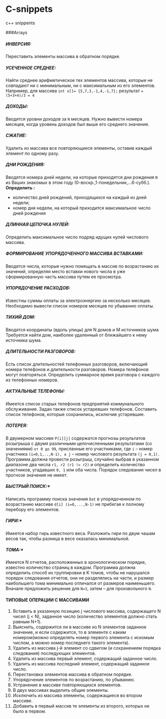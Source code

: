 # C-snippets
c++ snippents

###Arrays

##### **ИНВЕРСИЯ:**  
Переставить элементы массива в обратном порядке.
##### **УСЕЧЕННОЕ СРЕДНЕЕ:** 
Найти среднее арифметическое тех элементов массива, которые не совпадают ни с минимальным, ни с максимальным из его элементов. Например, для массива  ```int x[]= {5,7,3,-1,4,-1,7};``` результат ```= (5+3+4)/3 = 4```
##### **ДОХОДЫ:** 
Вводятся уровни доходов за ```N``` месяцев. Нужно вывести номера месяцев, когда уровень доходов был выше его среднего значения.
##### **СЖАТИЕ:** 
Удалить из массива все повторяющиеся элементы, оставив каждый элемент по одному разу.
##### **ДНИ РОЖДЕНИЯ:** 
Вводятся номера дней недели, на которые приходятся дни рождения ```N``` из Ваших знакомых в этом году (0-воскр.,1-понедельник,...6-субб.). **Определить :** 	 
  * количество дней рождений, приходящихся на каждый из дней недели; 	 
  * номер дня недели, на который приходится максимальное число дней рождения
  
##### **ДЛИННАЯ ЦЕПОЧКА НУЛЕЙ:** 
Определить максимальное число подряд идущих нулей числового массива.
##### **ФОРМИРОВАНИЕ УПОРЯДОЧЕННОГО МАССИВА ВСТАВКАМИ:**
Вводятся числа, которые нужно помещать в массив по возрастанию их значений, определяя место вставки нового числа в уже сформированную часть массива путем ее просмотра.
##### **УПОРЯДОЧЕНИЕ РАСХОДОВ:** 
Известны суммы оплаты за электроэнергию за несколько месяцев. Необходимо вывести список номеров месяцев по убыванию оплаты.
##### **ТИХИЙ ДОМ:** 
Вводятся координаты (вдоль улицы) для N домов и M источников шума Требуется найти дом, наиболее удаленный от ближайшего к нему источника шума.
##### **ДЛИТЕЛЬНОСТИ РАЗГОВОРОВ:** 
Есть список длительностей телефонных разговоров, включающий номера телефонов и длительности разговоров. Номера телефонов могут повторяться. Определить суммарное время разговора с каждого из телефонных номеров.
##### **АКТУАЛЬНЫЕ ТЕЛЕФОНЫ:** 
Имеется список старых телефонов предприятий коммунального обслуживания. Задан также список устаревших телефонов. Составить список телефонов, которые сохранились, исключив устаревшие.
##### **ЛОТЕРЕЯ:**  
В двумерном массиве ```P[i][j]``` содержатся прогнозы результатов розыгрыша с двумя различными целочисленными результатами (со значениями) ```от 0 до 99```, присланные его участниками, где ```i``` – номер участника ```(i=0,1,..,N-1), а j``` – номер числового результата ```(j = 0,1).``` Программа должна провести розыгрыш, случайно выбрав в указанном диапазоне два числа ```r1, r2 (r1 != r2)``` и определить количество участников, угадавших ```0, 1``` или оба числа. Порядок следования чисел в прогнозе значения не имеет.
##### **БЫСТРЫЙ ПОИСК:\***  
Написать программу поиска значения ```Dat``` в упорядоченном по возрастанию массиве ```d[i] (i=0,...,N-1)``` не прибегая к полному перебору его элементов.
##### **ГИРИ:\***  
Имеется набор гирь известного веса. Разложить гири по двум чашам весов так, чтобы разница в весе оказалась минимальной.
##### **ТОМА:\***  
Имеется N отчетов, расположенных в хронологическом порядке, известно количество страниц в каждом. Программа должна определить способ их группировки в K томов, чтобы не нарушался порядок следования отчетов, они не разделялись на части, и размер наибольшего тома минимально отличался от размеров наименьшего. Вначале предложить решение для ```N=3```, затем – для произвольного ```N```.


#### **ТИПОВЫЕ ОПЕРАЦИИ С МАССИВАМИ**
1. Вставить в указанную позицию j числового массива, содержащего N чисел 
(j < N), заданное число (количество элементов должно стать равным N+1).
2. Выяснить, содержится ли в массиве из N элементов заданное значение, и если содержится, то в элементе с каким номером(можно определять номер первого элемента с искомым числом, а можно номер последнего такого элемента).   
3. Удалить из массива j-й элемент со сдвигом (и сохранением порядка следования) последующих элементов.
4. Удалить из массива первый элемент, содержащий заданное число.
5. Удалить из массива последний элемент, содержащий заданное число.
6. Перестановка элементов массива в обратном порядке.
7. Упорядочение элементов по возрастанию, по убыванию.
8. Устранение в массиве повторяющихся элементов.
9. В двух массивах выделить общие элементы.
10. Исключить из массива элементы, содержащиеся во втором массиве.
11. Добавить в первый массив те элементы из второго, которых не было в первом. 

